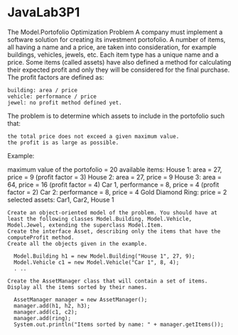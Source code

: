 # JavaLab3P1

 The Model.Portofolio Optimization Problem
A company must implement a software solution for creating its investment portofolio. A number of items, all having a name and a price, are taken into consideration, for example buildings, vehicles, jewels, etc. Each item type has a unique name and a price. Some items (called assets) have also defined a method for calculating their expected profit and only they will be considered for the final purchase. The profit factors are defined as:

    building: area / price
    vehicle: performance / price
    jewel: no profit method defined yet. 

The problem is to determine which assets to include in the portofolio such that:

    the total price does not exceed a given maximum value.
    the profit is as large as possible. 

Example:

  maximum value of the portofolio = 20
  available items:
     House 1: area = 27, price = 9 (profit factor = 3)
     House 2: area = 27, price = 9
     House 3: area = 64, price = 16 (profit factor = 4)
     Car 1, performance = 8, price = 4 (profit factor = 2)
     Car 2: performance = 8, price = 4
     Gold Diamond Ring: price = 2
  selected assets: Car1, Car2, House 1


    Create an object-oriented model of the problem. You should have at least the following classes Model.Building, Model.Vehicle, Model.Jewel, extending the superclass Model.Item.
    Create the interface Asset, describing only the items that have the computeProfit method.
    Create all the objects given in the example.

      Model.Building h1 = new Model.Building("House 1", 27, 9);
      Model.Vehicle c1 = new Model.Vehicle("Car 1", 8, 4);
      . ..

    Create the AssetManager class that will contain a set of items. Display all the items sorted by their names.

      AssetManager manager = new AssetManager();
      manager.add(h1, h2, h3);
      manager.add(c1, c2); 
      manager.add(ring);
      System.out.println("Items sorted by name: " + manager.getItems());

